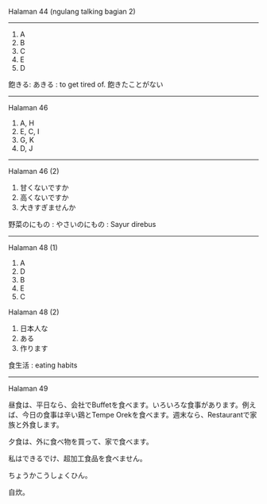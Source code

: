 Halaman 44 (ngulang talking bagian 2)

---
1. A
2. B
3. C
4. E
5. D

飽きる: あきる : to get tired of.
飽きたことがない

---
Halaman 46
1. A, H
2. E, C, I
3. G, K
4. D, J

---
Halaman 46 (2)
1. 甘くないですか
2. 高くないですか
3. 大きすぎませんか

野菜のにもの : やさいのにもの : Sayur direbus

---
Halaman 48 (1)
1. A
2. D
3. B
4. E
5. C

Halaman 48 (2)
1. 日本人な
2. ある
3. 作ります

食生活 : eating habits


---
Halaman 49

昼食は、平日なら、会社でBuffetを食べます。いろいろな食事があります。例えば、今日の食事は辛い鶏とTempe Orekを食べます。週末なら、Restaurantで家族と外食します。

夕食は、外に食べ物を買って、家で食べます。

私はできるでけ、超加工食品を食べません。

ちょうかこうしょくひん。

自炊。



